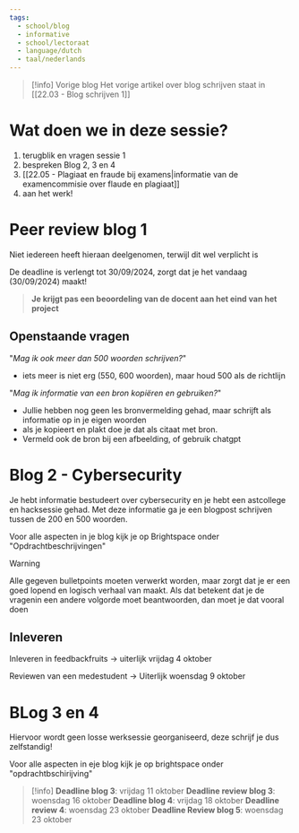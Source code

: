 ```yaml
---
tags:
  - school/blog
  - informative
  - school/lectoraat
  - language/dutch
  - taal/nederlands
---
```

>[!info] Vorige blog
>Het vorige artikel over blog schrijven staat in [[22.03 - Blog schrijven 1]]


# Wat doen we in deze sessie?
1. terugblik en vragen sessie 1
2. bespreken Blog 2, 3 en 4
3. [[22.05 - Plagiaat en fraude bij examens|informatie van de examencommisie over flaude en plagiaat]]
4. aan het werk!

# Peer review blog 1

Niet iedereen heeft hieraan deelgenomen, terwijl dit wel verplicht is

De deadline is verlengt tot 30/09/2024, zorgt dat je het vandaag (30/09/2024) maakt!

> **Je krijgt pas een beoordeling van de docent aan het eind van het project**


## Openstaande vragen

"*Mag ik ook meer dan 500 woorden schrijven?*"
- iets meer is niet erg (550, 600 woorden), maar houd 500 als de richtlijn

"*Mag ik informatie van een bron kopiëren en gebruiken?*"
- Jullie hebben nog geen les bronvermelding gehad, maar schrijft als informatie op in je eigen woorden
- als je kopieert en plakt doe je dat als citaat met bron.
- Vermeld ook de bron bij een afbeelding, of gebruik chatgpt



# Blog 2 - Cybersecurity

Je hebt informatie bestudeert over cybersecurity en je hebt een astcollege en hacksessie gehad.
Met deze informatie ga je een blogpost schrijven tussen de 200 en 500 woorden.

Voor alle aspecten in je blog kijk je op Brightspace onder "Opdrachtbeschrijvingen"

>[!warning] 
>Alle gegeven bulletpoints moeten verwerkt worden, maar zorgt dat je er een goed lopend en logisch verhaal van maakt. Als dat betekent dat je de vragenin een andere volgorde moet beantwoorden, dan moet je dat vooral doen

## Inleveren

Inleveren in feedbackfruits -> uiterlijk vrijdag 4 oktober

Reviewen van een medestudent -> Uiterlijk woensdag 9 oktober


# BLog 3 en 4

Hiervoor wordt geen losse werksessie georganiseerd, deze schrijf je dus zelfstandig! 

Voor alle aspecten in eje blog kijk je op brightspace onder "opdrachtbschirijving"


>[!info]
> **Deadline blog 3**: vrijdag 11 oktober
> **Deadline review blog 3**: woensdag 16 oktober
> **Deadline blog 4**: vrijdag 18 oktober
> **Deadline review 4**: woensdag 23 oktober
> **Deadline Review blog 5**: woensdag 23 oktober 
